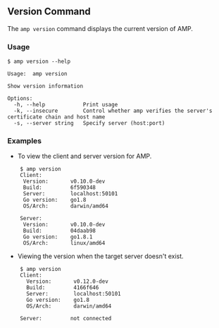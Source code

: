 ## Version Command

The `amp version` command displays the current version of AMP.

### Usage

```
$ amp version --help

Usage:	amp version

Show version information

Options:
  -h, --help            Print usage
  -k, --insecure        Control whether amp verifies the server's certificate chain and host name
  -s, --server string   Specify server (host:port)
```

### Examples

* To view the client and server version for AMP.
```
    $ amp version
    Client:
     Version:       v0.10.0-dev
     Build:         6f590348
     Server:        localhost:50101
     Go version:    go1.8
     OS/Arch:       darwin/amd64

    Server:
     Version:       v0.10.0-dev
     Build:         04daab98
     Go version:    go1.8.1
     OS/Arch:       linux/amd64
```

* Viewing the version when the target server doesn't exist.
```
    $ amp version
    Client:
      Version:       v0.12.0-dev
      Build:         4166f646
      Server:        localhost:50101
      Go version:    go1.8
      OS/Arch:       darwin/amd64

    Server:         not connected
```
